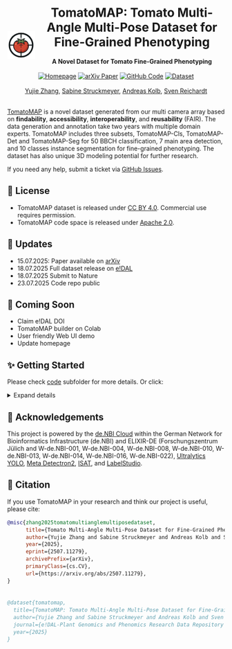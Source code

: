 <div align="center">
  <img src="imgs/logo.png" alt="logo" width="64" align="left" style="margin-right: 10px;margin-top: 60px;">
  <h1>TomatoMAP: Tomato Multi-Angle Multi-Pose Dataset for Fine-Grained Phenotyping</h1>
</div>


<div align="center">
<b>A Novel Dataset for Tomato Fine-Grained Phenotyping</b>
</div><br>

<div align="center">
  <a href="https://0yj.github.io/tomato_map/"><img src="https://img.shields.io/badge/Homepage-TomatoMAP-red?logo=firefox" alt="Homepage" height="28"></a>
  <a href="https://arxiv.org/abs/2507.11279"><img src="https://img.shields.io/badge/arXiv-2507.11279-b31b1b?logo=arxiv&logoColor=red" alt="arXiv Paper" height="28"></a>
  <a href="https://github.com/0YJ/TomatoMAP"><img src="https://img.shields.io/badge/Code-Github-blue?logo=github" alt="GitHub Code" height="28"></a>
  <a href="https://doi.ipk-gatersleben.de/DOI/89386758-8bfd-41ca-aa9c-ee363e9d94c9/073051f0-b05e-4b43-a9cd-0435fe7cd913/2/1847940088"><img src="https://img.shields.io/badge/Dataset-e!DAL-green?logo=databricks&logoColor=white" alt="Dataset" height="28"></a>
</div><br>

<div align="center">
<a href="https://orcid.org/0009-0004-8160-809X">Yujie Zhang</a>,
<a href="">Sabine Struckmeyer</a>,
<a href="https://orcid.org/0000-0003-4753-7801">Andreas Kolb</a>,
<a href="https://orcid.org/0000-0001-9779-9610">Sven Reichardt</a>
</div><br>

[TomatoMAP](https://0yj.github.io/tomato_map) is a novel dataset generated from our multi camera array based on **findability**, **accessibility**, **interoperability**, and **reusability** (FAIR). The data generation and annotation take two years with multiple domain experts. 
TomatoMAP includes three subsets, TomatoMAP-Cls, TomatoMAP-Det and TomatoMAP-Seg for 50 BBCH classification, 7 main area detection, and 10 classes instance segmentation for fine-grained phenotyping. The dataset has also unique 3D modeling potential for further research.

If you need any help, submit a ticket via [GitHub Issues](https://github.com/0YJ/TomatoMAP/issues). 

## 📜 License

- TomatoMAP dataset is released under [CC BY 4.0](https://creativecommons.org/licenses/by/4.0/). Commercial use requires permission.
- TomatoMAP code space is released under [Apache 2.0](https://www.apache.org/licenses/LICENSE-2.0).

## 📢 Updates

* 15.07.2025: Paper available on [arXiv](https://arxiv.org/abs/2507.11279)
* 18.07.2025 Full dataset release on [e!DAL](https://doi.ipk-gatersleben.de/DOI/89386758-8bfd-41ca-aa9c-ee363e9d94c9/073051f0-b05e-4b43-a9cd-0435fe7cd913/2/1847940088)
* 18.07.2025 Submit to Nature
* 23.07.2025 Code repo public

## 🌠 Coming Soon
* Claim e!DAL DOI
* TomatoMAP builder on Colab
* User friendly Web UI demo
* Update homepage

## ✨ Getting Started
Please check [code](https://github.com/0YJ/TomatoMAP/tree/main/code) subfolder for more details. Or click: 
<details>
  <summary>Expand details</summary>

### Requirements
We suggest using [conda](https://www.anaconda.com/) for env management. 
```
conda create -n tomatomap python=3.10
conda activate tomatomap
```
We use notebook as TomatoMAP builder (script version coming soon).
```bash
pip install notebook
jupyter notebook
```
Clone repo.
```bash
# clone repo
git clone https://github.com/0YJ/TomatoMAP.git && cd TomatoMAP/code
cp det/best_hyperparameters.yaml ./

# unzip TomatoMAP dataset here

# install [PyTorch](https://pytorch.org/get-started/locally/)
pip install torch torchvision torchaudio --index-url https://download.pytorch.org/whl/cu118

pip install numpy pandas matplotlib tqdm pillow scikit-learn

# task-specific requirements
# for detection:
pip install ultralytics

# for segmentation:
python -m pip install 'git+https://github.com/facebookresearch/detectron2.git'
pip install opencv-python

# for ISAT2COCO conversion:
pip install pyyaml

# translate ISAT format to COCO
cd utils
python isat2coco.py
```

### Project Structure

```
TomatoMAP/
├── main.py                # Main entry
├── README.md              # Introduction
├── requirements.txt       # Dependencies
│
├── avh/                   # AI vs Human Analysis
│
├── seg/                   # Segmentation package
│
├── cls/                   # Classifier
│
├── det/                   # Detection package
│   ├── TomatoMAP-Det.yaml     # YOLo training settings
│   └── best_hyperparameters.yaml     # Fine-tuned hyperparameters
│
├── trainers/              # Training modules
│   ├── cls_trainer.py     # Classification trainer
│   ├── det_trainer.py     # Detection trainer
│   └── seg_trainer.py     # Segmentation trainer
│
├── datasets/              # Dataset handling
│   ├── cls_dataset.py     # Classification dataset
│   └── seg_dataset.py     # Segmentation dataset utilities
│
├── models/                # Model definitions
│   ├── cls_models.py      # Classification models
│   └── seg_hooks.py       # Segmentation training hooks
│
├── utils/                 # Utility functions
│   ├── common.py          # Common utilities
│   ├── visualization.py   # Visualization tools
│   └── isat2coco.py       # Format converter for Seg
│
└── outputs/              # Training outputs (created automatically)
    ├── cls/              # Classification results
    ├── det/              # Detection results
    └── seg/              # Segmentation results
```

## Usage

### Classification Training

Train a classification model on TomatoMAP-Cls dataset:

```bash
# default training with MobileNetV3-Large
python main.py cls --data-dir ./TomatoMAP/TomatoMAP-Cls --epochs 100

# options
python main.py cls \
    --data-dir ./TomatoMAP/TomatoMAP-Cls \
    --model mobilenet_v3_large \
    --epochs 100 \
    --batch-size 32 \
    --lr 1e-4 \
    --img-size 640 640 \
    --patience 5 \
    --output-dir outputs/cls/experiment1
```

Available models:
- `mobilenet_v3_large` (default)
- `mobilenet_v3_small`
- `mobilenet_v2`
- `resnet18`

### Detection Training

Train a YOLO model on TomatoMAP-Det dataset:

```bash
# default training with YOLO11-Large
python main.py det --data-config ./det/TomatoMAP-Det.yaml --epochs 500

# options
python main.py det \
    --data-config ./det/TomatoMAP-Det.yaml \
    --model yolo11l.pt \
    --epochs 500 \
    --img-size 640 \
    --batch-size 4 \
    --patience 10 \
    --device 0 \
    --output-dir outputs/det/experiment1 \
    --hyperparams ./det/best_hyperparameters.yaml
```

### Segmentation Training

Train a Mask R-CNN FPN based model on TomatoMAP-Seg dataset:

```bash
# training
python main.py seg train \
    --data-dir ./TomatoMAP/TomatoMAP-Seg \
    --model COCO-InstanceSegmentation/mask_rcnn_R_50_FPN_3x.yaml \
    --epochs 100 \
    --lr 0.0001 \
    --batch-size 4 \
    --patience 5

# evaluation
python main.py seg eval \
    --data-dir ./TomatoMAP/TomatoMAP-Seg \
    --model-path model_best.pth \
    --output-dir outputs/seg

# visualization
python main.py seg vis \
    --data-dir ./TomatoMAP/TomatoMAP-Seg \
    --model-path model_best.pth \
    --n 5 \
    --output-dir outputs/seg

# dataset information
python main.py seg info --data-dir ./TomatoMAP/TomatoMAP-Seg

# analyze object size (small, big, middle)
python main.py seg analyze --data-dir ./TomatoMAP/TomatoMAP-Seg
```

Available models:
- `COCO-InstanceSegmentation/mask_rcnn_R_50_FPN_1x.yaml`
- `COCO-InstanceSegmentation/mask_rcnn_R_50_FPN_3x.yaml`
- `COCO-InstanceSegmentation/mask_rcnn_R_101_FPN_3x.yaml`
- `COCO-InstanceSegmentation/mask_rcnn_X_101_32x8d_FPN_3x.yaml`

## Dataset Preparation

### Classification Dataset Structure
```
TomatoMAP-Cls/
├── train/
│   ├── BBCH class1/
│   │   ├── img1.jpg
│   │   └── ...
│   └── BBCH class2/
│       └── ...
├── val/
│   └── ...
└── test/
    └── ...
```

### Detection Dataset Structure
```
TomatoMAP-Det/
├── images
└── labels
```

### Segmentation Dataset Structure
```
TomatoMAP-Seg/
├── images/               # All images
│   ├── img1.JPG
│   └── ...
├── labels/               # All labels in COCO format
    ├── isat.yaml         # Label and class configuration
    └── img1.json
```
</details>

## 🤝 Acknowledgements
This project is powered by the [de.NBI Cloud](https://www.denbi.de/) within the German Network for Bioinformatics Infrastructure (de.NBI)
and ELIXIR-DE (Forschungszentrum Jülich and W-de.NBI-001, W-de.NBI-004, W-de.NBI-008, W-de.NBI-010,
W-de.NBI-013, W-de.NBI-014, W-de.NBI-016, W-de.NBI-022), [Ultralytics YOLO](https://www.ultralytics.com/), [Meta Detectron2](https://ai.meta.com/tools/detectron2/), [ISAT](https://github.com/yatengLG/ISAT), and [LabelStudio](https://labelstud.io/).

## 🌟 Citation

If you use TomatoMAP in your research and think our project is useful, please cite:

```bibtex
@misc{zhang2025tomatomultianglemultiposedataset,
      title={Tomato Multi-Angle Multi-Pose Dataset for Fine-Grained Phenotyping}, 
      author={Yujie Zhang and Sabine Struckmeyer and Andreas Kolb and Sven Reichardt},
      year={2025},
      eprint={2507.11279},
      archivePrefix={arXiv},
      primaryClass={cs.CV},
      url={https://arxiv.org/abs/2507.11279}, 
}


@dataset{tomatomap,
  title={TomatoMAP: Tomato Multi-Angle Multi-Pose Dataset for Fine-Grained Phenotyping},
  author={Yujie Zhang and Sabine Struckmeyer and Andreas Kolb and Sven Reichardt},
  journal={e!DAL-Plant Genomics and Phenomics Research Data Repository (PGP)},
  year={2025}
}
```
